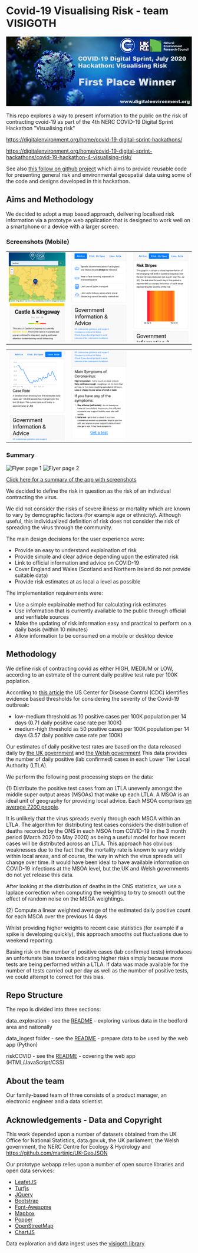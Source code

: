 # Covid-19 Visualising Risk - team VISIGOTH

![Winner](https://github.com/riskyviz/webapp/raw/master/covid-19_H4_Winner_FirstPlace.png)

This repo explores a way to present information to the public on the risk of contracting cvoid-19 as part of the 
4th NERC COVID-19 Digital Sprint Hackathon "Visualising risk"

https://digitalenvironment.org/home/covid-19-digital-sprint-hackathons/

https://digitalenvironment.org/home/covid-19-digital-sprint-hackathons/covid-19-hackathon-4-visualising-risk/

See also [this follow on github project](https://github.com/riskyviz/viewer) which aims to provide reusable code
for presenting general risk and environmental geospatial data using some of the code and designs developed in this 
hackathon.

## Aims and Methodology

We decided to adopt a map based approach, deilvering localised risk information via a prototype web application that is 
designed to work well on a smartphone or a device with a larger screen. 

### Screenshots (Mobile)

<table>
  <tr>
    <td><img src="https://github.com/riskyviz/webapp/raw/master/screenshots/screen1.png" width="416"></td>
    <td><img src="https://github.com/riskyviz/webapp/raw/master/screenshots/screen2.png" width="416"></td>
    <td><img src="https://github.com/riskyviz/webapp/raw/master/screenshots/screen3.png" width="416"></td>
  </tr>
</table>

<table>
  <tr>
    <td><img src="https://github.com/riskyviz/webapp/raw/master/screenshots/screen4.png" width="416"></td>
    <td><img src="https://github.com/riskyviz/webapp/raw/master/screenshots/screen5.png" width="416"></td>
    <td><img src="data:image/gif;base64,R0lGODlhAQABAIAAAAAAAP///yH5BAEAAAAALAAAAAABAAEAAAIBRAA7" width="416"></td>
  </tr>
 </table>

### Summary

![Flyer page 1](https://github.com/riskyviz/webapp/raw/master/flyer1.jpg)
![Flyer page 2](https://github.com/riskyviz/webapp/raw/master/flyer1.jpg)

[Click here for a summary of the app with screenshots](https://github.com/riskyviz/webapp/raw/master/COVIDRiskFinder.pdf)

We decided to define the risk in question as the risk of an individual contracting the virus.  

We did not consider the risks of severe illness or mortality which are known to vary by demographic factors 
(for example age or ethnicity).  Although useful, this individualized definition of risk does not consider the 
risk of spreading the virus through the community.

The main design decisions for the user experience were:

* Provide an easy to understand explaination of risk 
* Provide simple and clear advice depending upon the estimated risk
* Link to official information and advice on COVID-19
* Cover England and Wales (Scotland and Northern Ireland do not provide suitable data)
* Provide risk estimates at as local a level as possible 

The implementation requirements were:

* Use a simple explainable method for calculating risk estimates
* Use information that is currently available to the public through official and verifiable sources
* Make the updating of risk information easy and practical to perform on a daily basis (within 10 minutes)
* Allow information to be consumed on a mobile or desktop device

## Methodology

We define risk of contracting covid as either HIGH, MEDIUM or LOW, according to an estmate of the current daily positive test rate per 100K poplation.

According to [this article](https://www.americanprogress.org/issues/healthcare/news/2020/05/04/484373/evidence-based-thresholds-states-must-meet-control-coronavirus-spread-safely-reopen-economies/) 
the US Center for Disease Control (CDC) identifies evidence based thresholds for considering the severity of the Covid-19 outbreak:

* low-medium threshold as 10 positive cases per 100K population per 14 days (0.71 daily positive case rate per 100K)
* medium-high threshold as 50 positive cases per 100K population per 14 days (3.57 daily positive case rate per 100K)

Our estimates of daily positive test rates are based on the data released daily by [the UK government](https://coronavirus.data.gov.uk/archive) and [the Welsh government](https://public.tableau.com/profile/public.health.wales.health.protection#!/vizhome/RapidCOVID-19virology-Public/Headlinesummary)
This data provides the number of daily positive (lab confirmed) cases in each Lower Tier Local Authority (LTLA).   

We perform the following post processing steps on the data:

(1) Distribute the positive test cases from an LTLA unevenly amongst the middle super output areas (MSOAs) that make up each LTLA.  A MSOA is an ideal unit of geography for providing local advice.  Each MSOA comprises [on average 7200 people](https://en.wikipedia.org/wiki/Middle_Layer_Super_Output_Area).

It is unlikely that the virus spreads evenly through each MSOA within an LTLA.  The algorithm for distributing test cases considers the distribution of deaths recorded by the ONS in each MSOA from COVID-19 in the 3 month period (March 2020 to May 2020)
as being a useful model for how recent cases will be distributed across an LTLA.  This approach has obvious weaknesses due to the fact that the mortality rate is known to vary widely within local areas, and of course, the way in which the virus spreads will change over time.  It would have been ideal to have available information on COVID-19 infections at the MSOA level, but the UK and Welsh governments do not yet release this data.

After looking at the distribution of deaths in the ONS statistics, we use a laplace correction when computing the weighting
to try to smooth out the effect of random noise on the MSOA weightings. 

(2) Compute a linear weighted average of the estimated daily positive count for each MSOA over the previous 14 days

Whilst providing higher weights to recent case statistics (for example if a spike is developing quickly), this approach smooths out fluctuations due to weekend reporting.

Basing risk on the number of positive cases (lab confirmed tests) introduces an unfortunate bias towards indicating higher risks simply because more tests are being performed within a LTLA.   If data was made available for the number of tests carried out per day as well as the number of positive tests, we could attempt to correct for this bias.

## Repo Structure

The repo is divided into three sections:

data_exploration - see the [README](data_exploration/README.md) - exploring various data in the bedford area and nationally

data_ingest folder - see the [README](data_ingest/README.md) - prepare data to be used by the web app (Python)

riskCOVID - see the [README](README_APP.md) - covering the web app (HTML/JavaScript/CSS)

## About the team

Our family-based team of three consists of a product manager, an electronic engineer and a data scientist.

## Acknowledgements - Data and Copyright

This work depended upon a number of datasets obtained from the UK Office for National Statistics, data.gov.uk, the UK parliament, the Welsh government, the NERC Centre for Ecology & Hydrology and https://github.com/martinjc/UK-GeoJSON 

Our prototype webapp relies upon a number of open source libraries and open data services:

* [LeafetJS](https://leafletjs.com/)
* [Turfjs](https://turfjs.org/)
* [JQuery](https://jquery.com/)
* [Bootstrap](https://getbootstrap.com/)
* [Font-Awesome](https://github.com/FortAwesome/Font-Awesome)
* [Mapbox](https://www.mapbox.com/)
* [Popper](https://popper.js.org/)
* [OpenStreetMap](https://www.openstreetmap.org/)
* [ChartJS](https://www.chartjs.org/)

Data exploration and data ingest uses the [visigoth library](https://visigoth.org)
